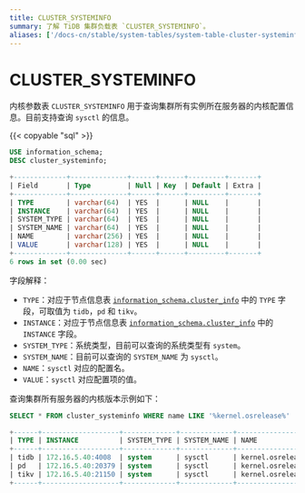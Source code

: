 ```yaml
---
title: CLUSTER_SYSTEMINFO
summary: 了解 TiDB 集群负载表 `CLUSTER_SYSTEMINFO`。
aliases: ['/docs-cn/stable/system-tables/system-table-cluster-systeminfo/','/docs-cn/v4.0/system-tables/system-table-cluster-systeminfo/','/docs-cn/stable/reference/system-databases/cluster-systeminfo/','/zh/tidb/stable/system-table-cluster-systeminfo/','/stable/information-schema/information-schema-cluster-systeminfo/','/zh/tidb/v4.0/system-table-cluster-systeminfo/']
---
```


# CLUSTER_SYSTEMINFO

内核参数表 `CLUSTER_SYSTEMINFO` 用于查询集群所有实例所在服务器的内核配置信息。目前支持查询 `sysctl` 的信息。

{{< copyable "sql" >}}

```sql
USE information_schema;
DESC cluster_systeminfo;
```

```sql
+-------------+--------------+------+------+---------+-------+
| Field       | Type         | Null | Key  | Default | Extra |
+-------------+--------------+------+------+---------+-------+
| TYPE        | varchar(64)  | YES  |      | NULL    |       |
| INSTANCE    | varchar(64)  | YES  |      | NULL    |       |
| SYSTEM_TYPE | varchar(64)  | YES  |      | NULL    |       |
| SYSTEM_NAME | varchar(64)  | YES  |      | NULL    |       |
| NAME        | varchar(256) | YES  |      | NULL    |       |
| VALUE       | varchar(128) | YES  |      | NULL    |       |
+-------------+--------------+------+------+---------+-------+
6 rows in set (0.00 sec)
```

字段解释：

* `TYPE`：对应于节点信息表 [`information_schema.cluster_info`](/information-schema/information-schema-cluster-info.md) 中的 `TYPE` 字段，可取值为 `tidb`，`pd` 和 `tikv`。
* `INSTANCE`：对应于节点信息表 [`information_schema.cluster_info`](/information-schema/information-schema-cluster-info.md) 中的 `INSTANCE` 字段。
* `SYSTEM_TYPE`：系统类型，目前可以查询的系统类型有 `system`。
* `SYSTEM_NAME`：目前可以查询的 `SYSTEM_NAME` 为 `sysctl`。
* `NAME`：`sysctl` 对应的配置名。
* `VALUE`：`sysctl` 对应配置项的值。

查询集群所有服务器的内核版本示例如下：

```sql
SELECT * FROM cluster_systeminfo WHERE name LIKE '%kernel.osrelease%'
```

```sql
+------+-------------------+-------------+-------------+------------------+----------------------------+
| TYPE | INSTANCE          | SYSTEM_TYPE | SYSTEM_NAME | NAME             | VALUE                      |
+------+-------------------+-------------+-------------+------------------+----------------------------+
| tidb | 172.16.5.40:4008  | system      | sysctl      | kernel.osrelease | 3.10.0-862.14.4.el7.x86_64 |
| pd   | 172.16.5.40:20379 | system      | sysctl      | kernel.osrelease | 3.10.0-862.14.4.el7.x86_64 |
| tikv | 172.16.5.40:21150 | system      | sysctl      | kernel.osrelease | 3.10.0-862.14.4.el7.x86_64 |
+------+-------------------+-------------+-------------+------------------+----------------------------+
```
